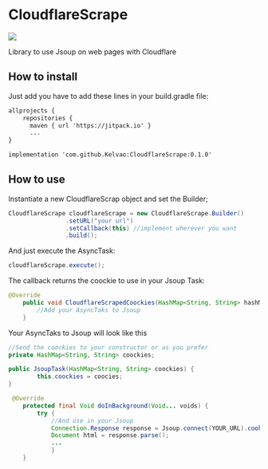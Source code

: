# CloudflareScrape

[![](https://jitpack.io/v/Kelvao/CloudflareScrape.svg)](https://jitpack.io/#Kelvao/CloudflareScrape)

Library to use Jsoup on web pages with Cloudflare

## How to install

Just add you have to add these lines in your build.gradle file:

```xml
allprojects {
    repositories {
      maven { url 'https://jitpack.io' }
      ...
}

implementation 'com.github.Kelvao:CloudflareScrape:0.1.0'

```

## How to use

Instantiate a new CloudflareScrap object and set the Builder;

```java
CloudflareScrape cloudflareScrape = new CloudflareScrape.Builder()
                .setURL("your url")
                .setCallback(this) //implement wherever you want
                .build();
```

And just execute the AsyncTask:

```java
cloudflareScrape.execute();
```

The callback returns the coockie to use in your Jsoup Task:

```java
@Override
    public void CloudflareScrapedCoockies(HashMap<String, String> hashMap) {
        //Add your AsyncTaks to Jsoup
    }
```

Your AsyncTaks to Jsoup will look like this

```java
//Send the coockies to your constructor or as you prefer
private HashMap<String, String> coockies;

public JsoupTask(HashMap<String, String> coockies) {
        this.coockies = coocies;
}

 @Override
    protected final Void doInBackground(Void... voids) {
        try {
            //And use in your Jsoup           
            Connection.Response response = Jsoup.connect(YOUR_URL).cookie(coockies).execute();
            Document html = response.parse();
            ...
            }
    }
```
